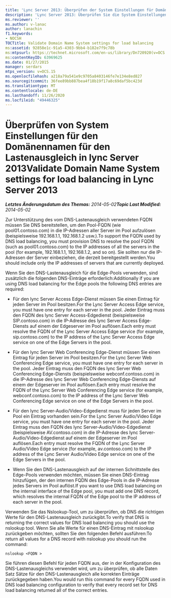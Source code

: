 ```yaml
---
title: 'Lync Server 2013: Überprüfen der System Einstellungen für Domänennamen für den Lastenausgleich'
description: 'Lync Server 2013: Überprüfen Sie die System Einstellungen des Domänennamens für den Lastenausgleich.'
ms.reviewer: ''
ms.author: v-lanac
author: lanachin
f1.keywords:
- NOCSH
TOCTitle: Validate Domain Name System settings for load balancing
ms:assetid: 92858e1c-91a5-4303-9bb4-b182e7f9c78b
ms:mtpsurl: https://technet.microsoft.com/en-us/library/Dn720920(v=OCS.15)
ms:contentKeyID: 63969625
ms.date: 01/27/2015
manager: serdars
mtps_version: v=OCS.15
ms.openlocfilehash: a218a79a541e9c9705a8403146fe7e134e8ed827
ms.sourcegitcommit: 36fee89bb887bea4f18b19f17a8c69daf5bc423d
ms.translationtype: MT
ms.contentlocale: de-DE
ms.lasthandoff: 11/26/2020
ms.locfileid: "49446325"
---
```

# <a name="validate-domain-name-system-settings-for-load-balancing-in-lync-server-2013"></a><span data-ttu-id="cbe6b-103">Überprüfen von System Einstellungen für den Domänennamen für den Lastenausgleich in lync Server 2013</span><span class="sxs-lookup"><span data-stu-id="cbe6b-103">Validate Domain Name System settings for load balancing in Lync Server 2013</span></span>

<div data-xmlns="http://www.w3.org/1999/xhtml">

<div class="topic" data-xmlns="http://www.w3.org/1999/xhtml" data-msxsl="urn:schemas-microsoft-com:xslt" data-cs="https://msdn.microsoft.com/">

<div data-asp="https://msdn2.microsoft.com/asp">



</div>

<div id="mainSection">

<div id="mainBody"><span data-ttu-id="cbe6b-104">

<span> </span></span><span class="sxs-lookup"><span data-stu-id="cbe6b-104">

<span> </span></span></span>

<span data-ttu-id="cbe6b-105">_**Letztes Änderungsdatum des Themas:** 2014-05-02_</span><span class="sxs-lookup"><span data-stu-id="cbe6b-105">_**Topic Last Modified:** 2014-05-02_</span></span>

<span data-ttu-id="cbe6b-106">Zur Unterstützung des vom DNS-Lastenausgleich verwendeten FQDN müssen Sie DNS bereitstellen, um den Pool-FQDN (wie pool01.contoso.com) in die IP-Adressen aller Server im Pool aufzulösen (beispielsweise 192.168.1.1, 192.168.1.2 usw.).</span><span class="sxs-lookup"><span data-stu-id="cbe6b-106">To support the FQDN used by DNS load balancing, you must provision DNS to resolve the pool FQDN (such as pool01.contoso.com) to the IP addresses of all the servers in the pool (for example, 192.168.1.1, 192.168.1.2, and so on).</span></span> <span data-ttu-id="cbe6b-107">Sie sollten nur die IP-Adressen der Server einbeziehen, die derzeit bereitgestellt werden.</span><span class="sxs-lookup"><span data-stu-id="cbe6b-107">You should include only the IP addresses of servers that are currently deployed.</span></span>

<span data-ttu-id="cbe6b-108">Wenn Sie den DNS-Lastenausgleich für die Edge-Pools verwenden, sind zusätzlich die folgenden DNS-Einträge erforderlich:</span><span class="sxs-lookup"><span data-stu-id="cbe6b-108">Additionally if you are using DNS load balancing for the Edge pools the following DNS entries are required:</span></span>

  - <span data-ttu-id="cbe6b-109">Für den lync Server Access Edge-Dienst müssen Sie einen Eintrag für jeden Server im Pool besitzen.</span><span class="sxs-lookup"><span data-stu-id="cbe6b-109">For the Lync Server Access Edge service, you must have one entry for each server in the pool.</span></span> <span data-ttu-id="cbe6b-110">Jeder Eintrag muss den FQDN des lync Server Access-Edgedienst (beispielsweise SIP.contoso.com) in die IP-Adresse des lync Server Access Edge-Diensts auf einem der Edgeserver im Pool auflösen.</span><span class="sxs-lookup"><span data-stu-id="cbe6b-110">Each entry must resolve the FQDN of the Lync Server Access Edge service (for example, sip.contoso.com) to the IP address of the Lync Server Access Edge service on one of the Edge Servers in the pool.</span></span>

  - <span data-ttu-id="cbe6b-111">Für den lync Server Web Conferencing Edge-Dienst müssen Sie einen Eintrag für jeden Server im Pool besitzen.</span><span class="sxs-lookup"><span data-stu-id="cbe6b-111">For the Lync Server Web Conferencing Edge service, you must have one entry for each server in the pool.</span></span> <span data-ttu-id="cbe6b-112">Jeder Eintrag muss den FQDN des lync Server Web Conferencing Edge-Diensts (beispielsweise webconf.contoso.com) in die IP-Adresse des lync Server Web Conferencing Edge-Diensts auf einem der Edgeserver im Pool auflösen.</span><span class="sxs-lookup"><span data-stu-id="cbe6b-112">Each entry must resolve the FQDN of the Lync Server Web Conferencing Edge service (for example, webconf.contoso.com) to the IP address of the Lync Server Web Conferencing Edge service on one of the Edge Servers in the pool.</span></span>

  - <span data-ttu-id="cbe6b-113">Für den lync Server-Audio/Video-Edgedienst muss für jeden Server im Pool ein Eintrag vorhanden sein.</span><span class="sxs-lookup"><span data-stu-id="cbe6b-113">For the Lync Server Audio/Video Edge service, you must have one entry for each server in the pool.</span></span> <span data-ttu-id="cbe6b-114">Jeder Eintrag muss den FQDN des lync Server-Audio/Video-Edgedienst (beispielsweise AV.contoso.com) in die IP-Adresse des lync Server-Audio/Video-Edgedienst auf einem der Edgeserver im Pool auflösen.</span><span class="sxs-lookup"><span data-stu-id="cbe6b-114">Each entry must resolve the FQDN of the Lync Server Audio/Video Edge service (for example, av.contoso.com) to the IP address of the Lync Server Audio/Video Edge service on one of the Edge Servers in the pool.</span></span>

  - <span data-ttu-id="cbe6b-115">Wenn Sie den DNS-Lastenausgleich auf der internen Schnittstelle des Edge-Pools verwenden möchten, müssen Sie einen DNS-Eintrag hinzufügen, der den internen FQDN des Edge-Pools in die IP-Adresse jedes Servers im Pool auflöst.</span><span class="sxs-lookup"><span data-stu-id="cbe6b-115">If you want to use DNS load balancing on the internal interface of the Edge pool, you must add one DNS record, which resolves the internal FQDN of the Edge pool to the IP address of each server in the pool.</span></span>

<span data-ttu-id="cbe6b-116">Verwenden Sie das Nslookup-Tool, um zu überprüfen, ob DNS die richtigen Werte für den DNS-Lastenausgleich zurückgibt.</span><span class="sxs-lookup"><span data-stu-id="cbe6b-116">To verify that DNS is returning the correct values for DNS load balancing you should use the nslookup tool.</span></span> <span data-ttu-id="cbe6b-117">Wenn Sie alle Werte für einen DNS-Eintrag mit nslookup zurückgeben möchten, sollten Sie den folgenden Befehl ausführen:</span><span class="sxs-lookup"><span data-stu-id="cbe6b-117">To return all values for a DNS record with nslookup you should run the command:</span></span>

`nslookup <FQDN >`

<span data-ttu-id="cbe6b-118">Sie führen diesen Befehl für jeden FQDN aus, der in der Konfiguration des DNS-Lastenausgleichs verwendet wird, um zu überprüfen, ob alle Daten Satz Sätze für den DNS-Lastenausgleich alle korrekten Einträge zurückgegeben haben.</span><span class="sxs-lookup"><span data-stu-id="cbe6b-118">You would run this command for every FQDN used in DNS load balancing configuration to verify that every record set for DNS load balancing returned all of the correct entries.</span></span>

<span data-ttu-id="cbe6b-119"></div>

<span> </span>

</div>

</div>

</span><span class="sxs-lookup"><span data-stu-id="cbe6b-119"></div>

<span> </span>

</div>

</div>

</span></span></div>

